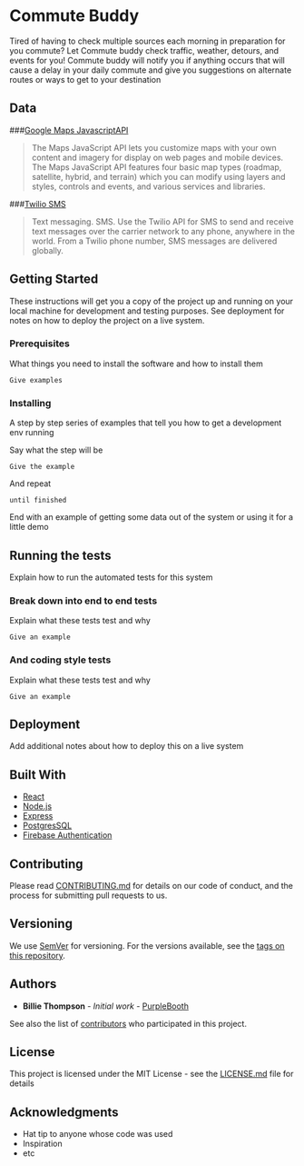 # Commute Buddy

Tired of having to check multiple sources each morning in preparation for you commute? Let Commute buddy check traffic, weather, detours, and events for you! Commute buddy will notify you if anything occurs that will cause a delay in your daily commute and give you suggestions on alternate routes or ways to get to your destination

## Data

###[Google Maps JavascriptAPI](https://developers.google.com/maps/documentation/javascript/tutorial)

> The Maps JavaScript API lets you customize maps with your own content and imagery for display on web pages and mobile devices. The Maps JavaScript API features four basic map types (roadmap, satellite, hybrid, and terrain) which you can modify using layers and styles, controls and events, and various services and libraries.

###[Twilio SMS](https://www.twilio.com/docs/sms)

> Text messaging. SMS. Use the Twilio API for SMS to send and receive text messages over the carrier network to any phone, anywhere in the world. From a Twilio phone number, SMS messages are delivered globally.

## Getting Started

These instructions will get you a copy of the project up and running on your local machine for development and testing purposes. See deployment for notes on how to deploy the project on a live system.

### Prerequisites

What things you need to install the software and how to install them

```
Give examples
```

### Installing

A step by step series of examples that tell you how to get a development env running

Say what the step will be

```
Give the example
```

And repeat

```
until finished
```

End with an example of getting some data out of the system or using it for a little demo

## Running the tests

Explain how to run the automated tests for this system

### Break down into end to end tests

Explain what these tests test and why

```
Give an example
```

### And coding style tests

Explain what these tests test and why

```
Give an example
```

## Deployment

Add additional notes about how to deploy this on a live system

## Built With

* [React](https://reactjs.org/)
* [Node.js](https://nodejs.org/)
* [Express](https://expressjs.com/)
* [PostgresSQL](https://www.postgresql.org/)
* [Firebase Authentication](https://firebase.google.com/docs/auth)

## Contributing

Please read [CONTRIBUTING.md](https://gist.github.com/PurpleBooth/b24679402957c63ec426) for details on our code of conduct, and the process for submitting pull requests to us.

## Versioning

We use [SemVer](http://semver.org/) for versioning. For the versions available, see the [tags on this repository](https://github.com/your/project/tags). 

## Authors

* **Billie Thompson** - *Initial work* - [PurpleBooth](https://github.com/PurpleBooth)

See also the list of [contributors](https://github.com/your/project/contributors) who participated in this project.

## License

This project is licensed under the MIT License - see the [LICENSE.md](LICENSE.md) file for details

## Acknowledgments

* Hat tip to anyone whose code was used
* Inspiration
* etc
